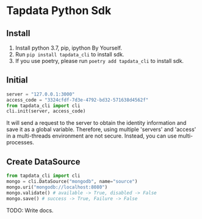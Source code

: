 # Tapdata Python Sdk

## Install

1. Install python 3.7, pip, ipython By Yourself.
2. Run ```pip install tapdata_cli``` to install sdk.
3. If you use poetry, please run ```poetry add tapdata_cli``` to install sdk.

## Initial

```python
server = "127.0.0.1:3000"
access_code = "3324cfdf-7d3e-4792-bd32-571638d4562f"
from tapdata_cli import cli
cli.init(server, access_code)
```

It will send a request to the server to obtain the identity information and save it as a global variable. Therefore, using multiple 'servers' and 'access' in a multi-threads environment are not secure. Instead, you can use multi-processes.

## Create DataSource

```python
from tapdata_cli import cli
mongo = cli.DataSource("mongodb", name="source")
mongo.uri("mongodb://localhost:8080")
mongo.validate() # available -> True, disabled -> False
mongo.save() # success -> True, Failure -> False
```

TODO: Write docs. 